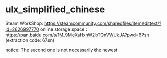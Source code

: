 # ulx_simplified_chinese

Steam WorkShop: https://steamcommunity.com/sharedfiles/itemedittext/?id=2626997770
online storage space：https://pan.baidu.com/s/1M_9MeXaHxnW2bTQnVWUkJA?pwd=67sn (extraction code: 67sn)

notice: The second one is not necessarily the newest
